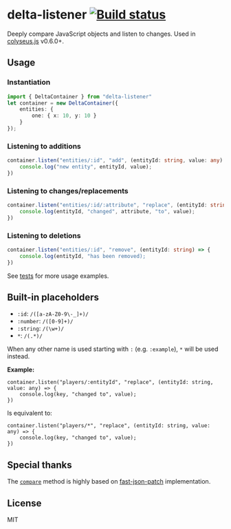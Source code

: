 # delta-listener [![Build status](https://travis-ci.org/endel/delta-listener.svg?branch=master)](https://travis-ci.org/endel/delta-listener)

Deeply compare JavaScript objects and listen to changes. Used in
[colyseus.js](http://github.com/gamestdio/colyseus.js) v0.6.0+.

## Usage

### Instantiation

```typescript
import { DeltaContainer } from "delta-listener"
let container = new DeltaContainer({
    entities: {
        one: { x: 10, y: 10 }
    }
});
```

### Listening to additions

```typescript
container.listen("entities/:id", "add", (entityId: string, value: any) => {
    console.log("new entity", entityId, value);
})
```

### Listening to changes/replacements

```typescript
container.listen("entities/:id/:attribute", "replace", (entityId: string, attribute: string, value: any) => {
    console.log(entityId, "changed", attribute, "to", value);
})
```

### Listening to deletions

```typescript
container.listen("entities/:id", "remove", (entityId: string) => {
    console.log(entityId, "has been removed);
})
```

See [tests](test/delta_test.ts) for more usage examples.

Built-in placeholders
---

- `:id`: `/([a-zA-Z0-9\-_]+)/`
- `:number`: `/([0-9]+)/`
- `:string`: `/(\w+)/`
- `*`: `/(.*)/`

When any other name is used starting with `:` (e.g. `:example`), `*` will be
used instead.

**Example:**

```
container.listen("players/:entityId", "replace", (entityId: string, value: any) => {
    console.log(key, "changed to", value);
})
```

Is equivalent to:

```
container.listen("players/*", "replace", (entityId: string, value: any) => {
    console.log(key, "changed to", value);
})
```

Special thanks
---

The [`compare`](src/compare.ts) method is highly based on
[fast-json-patch](https://github.com/Starcounter-Jack/JSON-Patch/)
implementation.

License
---

MIT
